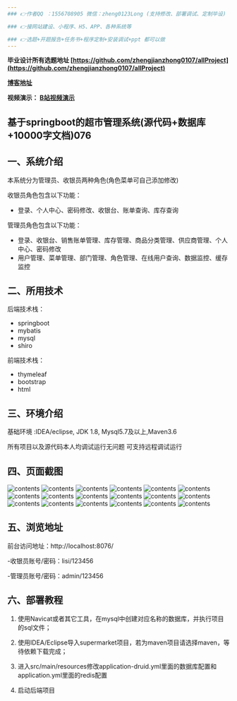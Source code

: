 ```yaml
---
### 👉作者QQ ：1556708905 微信：zheng0123Long (支持修改、部署调试、定制毕设)

### 👉接网站建设、小程序、H5、APP、各种系统等

### 👉选题+开题报告+任务书+程序定制+安装调试+ppt 都可以做
---
```


**毕业设计所有选题地址 [https://github.com/zhengjianzhong0107/allProject](https://github.com/zhengjianzhong0107/allProject)**

**[博客地址](https://blog.csdn.net/2303_76227485/article/details/131129095)**

**视频演示：
[B站视频演示](https://www.bilibili.com/video/BV18F411d7Ea/)**

 

## 基于springboot的超市管理系统(源代码+数据库+10000字文档)076

## 一、系统介绍

本系统分为管理员、收银员两种角色(角色菜单可自己添加修改)

收银员角色包含以下功能：

- 登录、个人中心、密码修改、收银台、账单查询、库存查询

管理员角色包含以下功能：

- 登录、收银台、销售账单管理、库存管理、商品分类管理、供应商管理、个人中心、密码修改
- 用户管理、菜单管理、部门管理、角色管理、在线用户查询、数据监控、缓存监控

## 二、所用技术

后端技术栈：

- springboot
- mybatis
- mysql
- shiro

前端技术栈：

- thymeleaf
- bootstrap
- html

## 三、环境介绍

基础环境 :IDEA/eclipse, JDK 1.8, Mysql5.7及以上,Maven3.6

所有项目以及源代码本人均调试运行无问题 可支持远程调试运行

## 四、页面截图

![contents](./picture/picture1.png)
![contents](./picture/picture2.png)
![contents](./picture/picture3.png)
![contents](./picture/picture4.png)
![contents](./picture/picture5.png)
![contents](./picture/picture6.png)
![contents](./picture/picture7.png)
![contents](./picture/picture8.png)
![contents](./picture/picture9.png)
![contents](./picture/picture10.png)
![contents](./picture/picture11.png)
![contents](./picture/picture12.png)
![contents](./picture/picture13.png)
![contents](./picture/picture14.png)
![contents](./picture/picture15.png)
![contents](./picture/picture16.png)
![contents](./picture/picture17.png)
![contents](./picture/picture18.png)

## 五、浏览地址

前台访问地址：http://localhost:8076/

-收银员账号/密码：lisi/123456

-管理员账号/密码：admin/123456

## 六、部署教程

1. 使用Navicat或者其它工具，在mysql中创建对应名称的数据库，并执行项目的sql文件；

2. 使用IDEA/Eclipse导入supermarket项目，若为maven项目请选择maven，等待依赖下载完成；

3. 进入src/main/resources修改application-druid.yml里面的数据库配置和application.yml里面的redis配置

4. 启动后端项目

 
